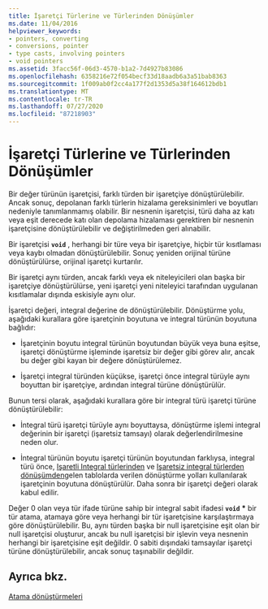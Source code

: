 ```yaml
---
title: İşaretçi Türlerine ve Türlerinden Dönüşümler
ms.date: 11/04/2016
helpviewer_keywords:
- pointers, converting
- conversions, pointer
- type casts, involving pointers
- void pointers
ms.assetid: 3facc56f-06d3-4570-b1a2-7d4927b83086
ms.openlocfilehash: 6358216e72f054becf33d18aadb6a3a51bab8363
ms.sourcegitcommit: 1f009ab0f2cc4a177f2d1353d5a38f164612bdb1
ms.translationtype: MT
ms.contentlocale: tr-TR
ms.lasthandoff: 07/27/2020
ms.locfileid: "87218903"
---
```

# <a name="conversions-to-and-from-pointer-types"></a>İşaretçi Türlerine ve Türlerinden Dönüşümler

Bir değer türünün işaretçisi, farklı türden bir işaretçiye dönüştürülebilir. Ancak sonuç, depolanan farklı türlerin hizalama gereksinimleri ve boyutları nedeniyle tanımlanmamış olabilir. Bir nesnenin işaretçisi, türü daha az katı veya eşit derecede katı olan depolama hizalaması gerektiren bir nesnenin işaretçisine dönüştürülebilir ve değiştirilmeden geri alınabilir.

Bir işaretçisi **`void`** , herhangi bir türe veya bir işaretçiye, hiçbir tür kısıtlaması veya kaybı olmadan dönüştürülebilir. Sonuç yeniden orijinal türüne dönüştürülürse, orijinal işaretçi kurtarılır.

Bir işaretçi aynı türden, ancak farklı veya ek niteleyicileri olan başka bir işaretçiye dönüştürülürse, yeni işaretçi yeni niteleyici tarafından uygulanan kısıtlamalar dışında eskisiyle aynı olur.

İşaretçi değeri, integral değerine de dönüştürülebilir. Dönüştürme yolu, aşağıdaki kurallara göre işaretçinin boyutuna ve integral türünün boyutuna bağlıdır:

- İşaretçinin boyutu integral türünün boyutundan büyük veya buna eşitse, işaretçi dönüştürme işleminde işaretsiz bir değer gibi görev alır, ancak bu değer gibi kayan bir değere dönüştürülemez.

- İşaretçi integral türünden küçükse, işaretçi önce integral türüyle aynı boyuttan bir işaretçiye, ardından integral türüne dönüştürülür.

Bunun tersi olarak, aşağıdaki kurallara göre bir integral türü işaretçi türüne dönüştürülebilir:

- İntegral türü işaretçi türüyle aynı boyuttaysa, dönüştürme işlemi integral değerinin bir işaretçi (işaretsiz tamsayı) olarak değerlendirilmesine neden olur.

- İntegral türünün boyutu işaretçi türünün boyutundan farklıysa, integral türü önce, [Işaretli Integral türlerinden](../c-language/conversions-from-signed-integral-types.md) ve [Işaretsiz integral türlerden dönüşümden](../c-language/conversions-from-unsigned-integral-types.md)gelen tablolarda verilen dönüştürme yolları kullanılarak işaretçinin boyutuna dönüştürülür. Daha sonra bir işaretçi değeri olarak kabul edilir.

Değer 0 olan veya tür ifade türüne sahip bir integral sabit ifadesi **`void`** <strong>\*</strong> bir tür atama, atamaya göre veya herhangi bir tür işaretçisine karşılaştırmaya göre dönüştürülebilir. Bu, aynı türden başka bir null işaretçisine eşit olan bir null işaretçisi oluşturur, ancak bu null işaretçisi bir işlevin veya nesnenin herhangi bir işaretçisine eşit değildir. 0 sabiti dışındaki tamsayılar işaretçi türüne dönüştürülebilir, ancak sonuç taşınabilir değildir.

## <a name="see-also"></a>Ayrıca bkz.

[Atama dönüştürmeleri](../c-language/assignment-conversions.md)
